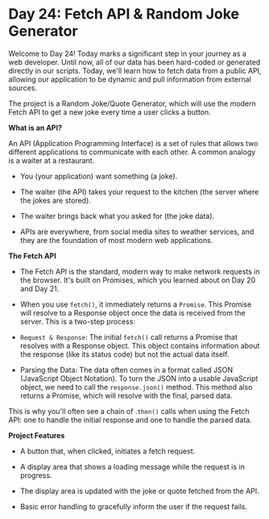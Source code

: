 # Day 24: Fetch API & Random Joke Generator

Welcome to Day 24! Today marks a significant step in your journey as a web developer. Until now, all of our data has been hard-coded or generated directly in our scripts. Today, we'll learn how to fetch data from a public API, allowing our application to be dynamic and pull information from external sources.

The project is a Random Joke/Quote Generator, which will use the modern Fetch API to get a new joke every time a user clicks a button.

**What is an API?**

An API (Application Programming Interface) is a set of rules that allows two different applications to communicate with each other. A common analogy is a waiter at a restaurant.

- You (your application) want something (a joke).

- The waiter (the API) takes your request to the kitchen (the server where the jokes are stored).

- The waiter brings back what you asked for (the joke data).

- APIs are everywhere, from social media sites to weather services, and they are the foundation of most modern web applications.

**The Fetch API**

- The Fetch API is the standard, modern way to make network requests in the browser. It's built on Promises, which you learned about on Day 20 and Day 21.

- When you use `fetch()`, it immediately returns a `Promise`. This Promise will resolve to a Response object once the data is received from the server. This is a two-step process:

- `Request & Response`: The initial `fetch()` call returns a Promise that resolves with a Response object. This object contains information about the response (like its status code) but not the actual data itself.

- Parsing the Data: The data often comes in a format called JSON (JavaScript Object Notation). To turn the JSON into a usable JavaScript object, we need to call the `response.json()` method. This method also returns a Promise, which will resolve with the final, parsed data.

 This is why you'll often see a chain of .`then()` calls when using the Fetch API: one to handle the initial response and one to handle the parsed data.

**Project Features**

- A button that, when clicked, initiates a fetch request.

- A display area that shows a loading message while the request is in progress.

- The display area is updated with the joke or quote fetched from the API.

- Basic error handling to gracefully inform the user if the request fails.

